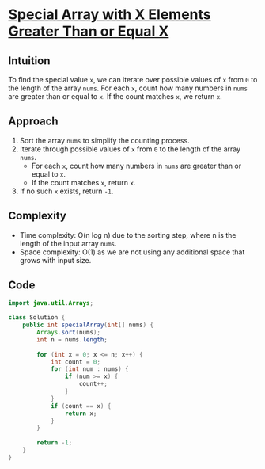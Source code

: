 # [Special Array with X Elements Greater Than or Equal X](https://leetcode.com/problems/special-array-with-x-elements-greater-than-or-equal-x/?envType=daily-question&envId=2024-05-27)

## Intuition
To find the special value `x`, we can iterate over possible values of `x` from `0` to the length of the array `nums`. For each `x`, count how many numbers in `nums` are greater than or equal to `x`. If the count matches `x`, we return `x`.

## Approach
1. Sort the array `nums` to simplify the counting process.
2. Iterate through possible values of `x` from `0` to the length of the array `nums`.
   - For each `x`, count how many numbers in `nums` are greater than or equal to `x`.
   - If the count matches `x`, return `x`.
3. If no such `x` exists, return `-1`.

## Complexity
- Time complexity: O(n log n) due to the sorting step, where n is the length of the input array `nums`.
- Space complexity: O(1) as we are not using any additional space that grows with input size.

## Code
```java
import java.util.Arrays;

class Solution {
    public int specialArray(int[] nums) {
        Arrays.sort(nums);
        int n = nums.length;
        
        for (int x = 0; x <= n; x++) {
            int count = 0;
            for (int num : nums) {
                if (num >= x) {
                    count++;
                }
            }
            if (count == x) {
                return x;
            }
        }
        
        return -1;
    }
}
